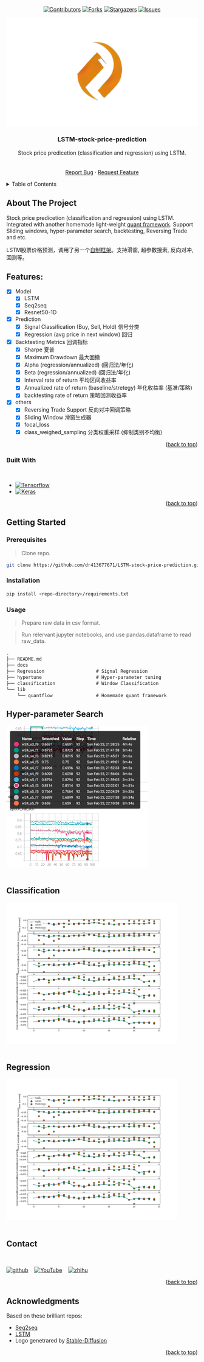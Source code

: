 
<a name="readme-top"></a>

<div align="center">

[![Contributors][contributors-shield]][contributors-url]
[![Forks][forks-shield]][forks-url]
[![Stargazers][stars-shield]][stars-url]
[![Issues][issues-shield]][issues-url]

</div>

<div align="center">
  <a href="https://github.com/dr413677671/LSTM-stock-price-prediction">
    <img src="docs/logo.png" alt="Logo" >
  </a>
  <h3 align="center">LSTM-stock-price-prediction</h3>
  <p align="center">
    Stock price predicetion (classification and regression) using LSTM.
    <br />
    <!-- <a href="https://github.com/dr413677671/LSTM-stock-price-prediction/README.md"><strong>Play it »</strong></a> -->
    <br />
    <br />
    <!-- <a href="https://github.com/dr413677671/LSTM-stock-price-prediction/README.md">Explore the docs</a>
    · -->
    <a href="https://github.com/dr413677671/LSTM-stock-price-prediction/issues">Report Bug</a>
    ·
    <a href="https://github.com/dr413677671/LSTM-stock-price-prediction/issues">Request Feature</a>
  </p>
</div>



<!-- TABLE OF CONTENTS -->
<details>
  <summary>Table of Contents</summary>
  <ol>
    <li>
      <a href="#about-the-project">About The Project</a>
      <!-- <ul>
        <li><a href="#built-with">Built With</a></li>
      </ul> -->
    </li>
    <li>
      <a href="#getting-started">Getting Started</a>
        <ul>
        <li><a href="#Prerequisites">Prerequisites</a></li>
        <li><a href="#Installation">Installation</a></li>
        <li><a href="#Usage">Usage</a></li>
      </ul>
    </li>
    <li><a href="#hyper-parameter-search">Hyper-parameter Search</a></li>
    <li><a href="#classification">Classification</a></li>
    <li><a href="#regression">Regression</a></li>
    <li><a href="#acknowledgments">Acknowledgments</a></li>
  </ol>
</details>



<!-- ABOUT THE PROJECT -->

<!-- <div align=center>
<img src='./assets/screenshot.JPG'>
</div> -->

## About The Project

Stock price predicetion (classification and regression) using LSTM. Integrated with another homemade light-weight [quant framework](https://github.com/dr413677671/Quantflow). Support Sliding windows, hyper-parameter search, backtesting, Reversing Trade and etc. 

LSTM股票价格预测，调用了另一个[自制框架](https://github.com/dr413677671/Quantflow)。支持滑窗, 超参数搜索, 反向对冲, 回测等。

## Features:
- [x] Model
    - [x] LSTM
    - [x] Seq2seq
    - [x] Resnet50-1D
- [x] Prediction
    - [x] Signal Classification (Buy, Sell, Hold) 信号分类
    - [x] Regression (avg price in next window) 回归
- [x] Backtesting Metrics 回调指标
    - [x] Sharpe 夏普
    - [x] Maximum Drawdown 最大回撤
    - [x] Alpha (regression/annualized) (回归法/年化)
    - [x] Beta (regression/annualized) (回归法/年化)
    - [x] Interval rate of return 平均区间收益率
    - [x] Annualized rate of return (baseline/stretegy) 年化收益率 (基准/策略)
    - [x] backtesting rate of return 策略回测收益率
- [x] others
    - [x] Reversing Trade Support 反向对冲回调策略
    - [x] Sliding Window 滑窗生成器
    - [x] focal_loss
    - [x] class_weighed_sampling 分类权重采样 (抑制类别不均衡)

<p align="right">(<a href="#readme-top">back to top</a>)</p>

### Built With
<br>

<!-- * [![Python][python-img]][python-url] -->
* [![Tensorflow][Tensorflow]][Tensorflow-url]
* [![Keras][Keras]][Keras-url]

<p align="right">(<a href="#readme-top">back to top</a>)</p>

<!-- GETTING STARTED -->
## Getting Started


### Prerequisites

> Clone repo.

  ```sh
  git clone https://github.com/dr413677671/LSTM-stock-price-prediction.git
  ```

### Installation

  ```sh
  pip install <repo-directory>/requirements.txt
  ```

### Usage

> Prepare raw data in csv format. 

> Run relervant jupyter notebooks, and use pandas.dataframe to read raw_data.

    .
    ├── README.md
    ├── docs 
    ├── Regression                   # Signal Regression 
    ├── hypertune                    # Hyper-parameter tuning
    ├── classification               # Window Classification
    └── lib 
        └── quantflow                # Homemade quant framework


## Hyper-parameter Search

<div align=left>
<img src='./docs/grid-search.png' width=372 height=372>
</div>
<br>

## Classification

<div align=left>
<img src='./docs/result_classification.png' width=450 height=372>
</div>
<br>

## Regression

<div align=left>
<img src='./docs/result_classification.png' width=450 height=372>
</div>
<br>

<!-- CONTACT -->
## Contact
<br>

[<img src='https://cdn.jsdelivr.net/npm/simple-icons@3.0.1/icons/github.svg' alt='github' margin='10px' height='40'>](https://github.com/https://github.com/dr413677671) &nbsp;&nbsp; [<img src='https://cdn.jsdelivr.net/npm/simple-icons@3.0.1/icons/youtube.svg' alt='YouTube' height='40'>](https://www.youtube.com/channel/https://www.youtube.com/@randuan9718/videos) &nbsp;&nbsp; [<img src='https://cdn.jsdelivr.net/npm/simple-icons@3.0.1/icons/zhihu.svg' alt='zhihu' height='40'>](https://www.zhihu.com/people/kumonoue)  

<p align="right">(<a href="#readme-top">back to top</a>)</p>



<!-- ACKNOWLEDGMENTS -->
## Acknowledgments
Based on these brilliant repos:
* [Seq2seq](https://github.com/google/seq2seq)
* [LSTM](https://www.tensorflow.org/api_docs/python/tf/keras/layers/LSTM)
* Logo genetrared by [Stable-Diffusion](https://github.com/CompVis/stable-diffusion)

<p align="right">(<a href="#readme-top">back to top</a>)</p>


<!-- MARKDOWN LINKS & IMAGES -->
<!-- https://www.markdownguide.org/basic-syntax/#reference-style-links -->
[contributors-shield]: https://img.shields.io/github/contributors/dr413677671/LSTM-stock-price-prediction.svg?style=for-the-badge
[contributors-url]: https://github.com/dr413677671/LSTM-stock-price-prediction/graphs/contributors
[forks-shield]: https://img.shields.io/github/forks/dr413677671/LSTM-stock-price-prediction.svg?style=for-the-badge
[forks-url]: https://github.com/dr413677671/LSTM-stock-price-prediction/network/members
[stars-shield]: https://img.shields.io/github/stars/dr413677671/LSTM-stock-price-prediction.svg?style=for-the-badge
[stars-url]: https://github.com/dr413677671/LSTM-stock-price-prediction/stargazers
[issues-shield]: https://img.shields.io/github/issues/dr413677671/LSTM-stock-price-prediction.svg?style=for-the-badge
[issues-url]: https://github.com/dr413677671/LSTM-stock-price-prediction/issues

[python-img]: https://img.shields.io/badge/Python-FFD43B?style=for-the-badge&logo=python&logoColor=blue
[python-url]: https://www.python.org/
[Tensorflow]: https://img.shields.io/badge/TensorFlow-FF6F00?style=for-the-badge&logo=tensorflow&logoColor=white
[Tensorflow-url]: https://github.com/tensorflow/tensorflow
[Keras]: https://img.shields.io/badge/Keras-FF0000?style=for-the-badge&logo=keras&logoColor=white
[Keras-url]: https://github.com/keras-team/keras


<!-- [product-screenshot]: docs/screenshot.JPG -->
